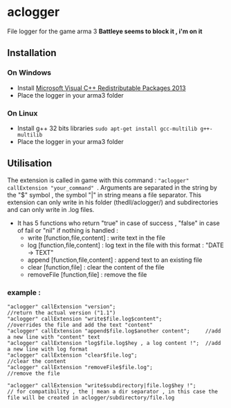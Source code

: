 # aclogger
File logger for the game arma 3
**Battleye seems to block it , i'm on it**

## Installation

### On Windows
- Install [Microsoft Visual C++ Redistributable Packages 2013](https://www.microsoft.com/en-us/download/details.aspx?id=40784)
- Place the logger in your arma3 folder

### On Linux
- Install g++ 32 bits libraries ``` sudo apt-get install gcc-multilib g++-multilib ```
- Place the logger in your arma3 folder

## Utilisation

The extension is called in game with this command : ```"aclogger" callExtension "your_command" ```.
Arguments are separated in the string by the "$" symbol , the symbol "|" in string means a file separator.
This extension can only write in his folder (thedll/aclogger/) and subdirectories and can only write in .log files.

- It has 5 functions who return "true" in case of success , "false" in case of fail or "nil" if nothing is handled :
  - write [function,file,content] : write text in the file
  - log [function,file,content] : log text in the file with this format : "DATE -> TEXT"
  - append [function,file,content] : append text to an existing file
  - clear [function,file] : clear the content of the file
  - removeFile [function,file] : remove the file

### example :
```sqf
"aclogger" callExtension "version";                             //return the actual version ("1.1")
"aclogger" callExtension "write$file.log$content";              //overrides the file and add the text "content"
"aclogger" callExtension "append$file.log$another content";     //add a new line with "content" text
"aclogger" callExtension "log$file.log$hey , a log content !";  //add a new line with log format
"aclogger" callExtension "clear$file.log";                      //clear the content
"aclogger" callExtension "removeFile$file.log";                 //remove the file

"aclogger" callExtension "write$subdirectory|file.log$hey !"; 
// for compatibility , the | mean a dir separator , in this case the file will be created in aclogger/subdirectory/file.log
```

